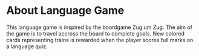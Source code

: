 # About Language Game

This language game is inspired by the boardgame Zug um Zug. The aim of the game is to travel accross the board to complete goals. New colored cards representing trains is rewarded when the player scores full marks on a language quiz. 
